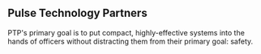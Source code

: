 ##  Pulse Technology Partners

PTP's primary goal is to put compact, highly-effective systems into the hands of officers without distracting them from their primary goal: safety.